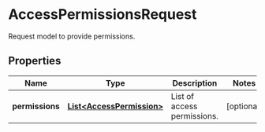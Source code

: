 

# AccessPermissionsRequest

Request model to provide permissions.
## Properties

Name | Type | Description | Notes
------------ | ------------- | ------------- | -------------
**permissions** | [**List&lt;AccessPermission&gt;**](AccessPermission.md) | List of access permissions. |  [optional]



